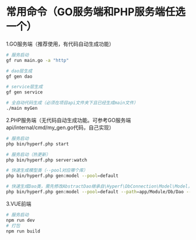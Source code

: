 # 常用命令（GO服务端和PHP服务端任选一个）

1.GO服务端（推荐使用，有代码自动生成功能）
```bash
# 服务启动
gf run main.go -a "http"

# dao层生成
gf gen dao

# service层生成
gf gen service

# 全自动代码生成（必须在项目api文件夹下且已经生成main文件）
./main myGen
```

2.PHP服务端（无代码自动生成功能。可参考GO服务端api/internal/cmd/my_gen.go代码，自己实现）
```bash
# 服务启动
php bin/hyperf.php start

# 服务启动（热更新）
php bin/hyperf.php server:watch

# 快速生成模型类（--pool对应哪个库）
php bin/hyperf.php gen:model --pool=default 

# 快速生成Dao类，需先修改AbstractDao继承自\Hyperf\DbConnection\Model\Model，再注释掉冲突的方法，生成后再修改
php bin/hyperf.php gen:model --pool=default --path=app/Module/Db/Dao --inheritance=AbstractDao --uses='App\Module\Db\Dao\AbstractDao'
```

3.VUE前端
```bash
# 服务启动
npm run dev
# 打包
npm run build
```